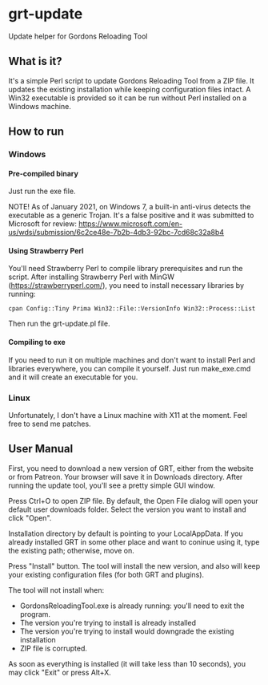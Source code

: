 # grt-update
Update helper for Gordons Reloading Tool

## What is it?

It's a simple Perl script to update Gordons Reloading Tool from a ZIP file. It updates the existing installation while keeping configuration files intact.
A Win32 executable is provided so it can be run without Perl installed on a Windows machine.

## How to run

### Windows

#### Pre-compiled binary

Just run the exe file. 

NOTE! As of January 2021, on Windows 7, a built-in anti-virus detects the executable as a generic Trojan. It's a false positive and it was submitted to Microsoft for review: https://www.microsoft.com/en-us/wdsi/submission/6c2ce48e-7b2b-4db3-92bc-7cd68c32a8b4

#### Using Strawberry Perl

You'll need Strawberry Perl to compile library prerequisites and run the script. After installing Strawberry Perl with MinGW (https://strawberryperl.com/), you need to install necessary libraries by running:

    cpan Config::Tiny Prima Win32::File::VersionInfo Win32::Process::List

Then run the grt-update.pl file.

#### Compiling to exe

If you need to run it on multiple machines and don't want to install Perl and libraries everywhere, you can compile it yourself. Just run make_exe.cmd and it will create an executable for you.

### Linux

Unfortunately, I don't have a Linux machine with X11 at the moment. Feel free to send me patches. 

## User Manual

First, you need to download a new version of GRT, either from the website or from Patreon. Your browser will save it in Downloads directory.
After running the update tool, you'll see a pretty simple GUI window.

Press Ctrl+O to open ZIP file. By default, the Open File dialog will open your default user downloads folder. Select the version you want to install and click "Open".

Installation directory by default is pointing to your LocalAppData. If you already installed GRT in some other place and want to coninue using it, type the existing path; otherwise, move on.

Press "Install" button. The tool will install the new version, and also will keep your existing configuration files (for both GRT and plugins).

The tool will not install when:

* GordonsReloadingTool.exe is already running: you'll need to exit the program.
* The version you're trying to install is already installed
* The version you're trying to install would downgrade the existing installation
* ZIP file is corrupted.

As soon as everything is installed (it will take less than 10 seconds), you may click "Exit" or press Alt+X.
